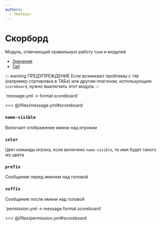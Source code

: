 ```yaml
---
authors:
  - TheFaser
---
```


# Скорборд

Модуль, отвечающий правильную работу `team` и модулей
- [Значения](/docs/message/objective/)
- [Таб](/docs/message/tab/)

::: warning ПРЕДУПРЕЖДЕНИЕ
Если возникают проблемы с `TAB` (например сортировка в ТАБе) или другим плагином, использующим `scoreboard`, нужно выключить этот модуль
:::

[//]: # (message.yml)
<!--@include: @/parts/words.md#setting-->
<!--@include: @/parts/words.md#path--> `message.yml → format.scoreboard`

<!--@include: @/parts/words.md#default-->
<<< @/files/message.yml#scoreboard

<!--@include: @/parts/enable.md-->

### `name-visible`

Включает отображение имени над игроком

### `color`

Цвет команды игрока, если включено `name-visible`, то имя будет такого же цвета

### `prefix`

Сообщение перед именем над головой

### `suffix`

Сообщение после имени над головой

<!--@include: @/parts/ticker.md-->

[//]: # (permission.yml)
<!--@include: @/parts/words.md#permission-->
<!--@include: @/parts/words.md#path--> `permission.yml → message.format.scoreboard`

<!--@include: @/parts/words.md#default-->
<<< @/files/permission.yml#scoreboard

<!--@include: @/parts/permission/permissionTier3.md-->